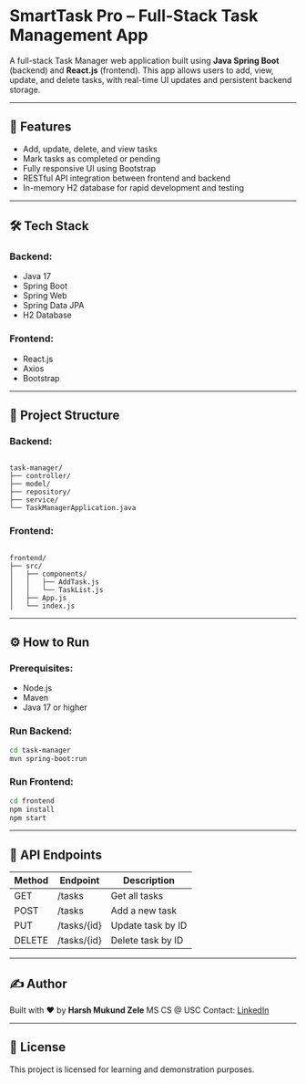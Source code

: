 
# SmartTask Pro – Full-Stack Task Management App

A full-stack Task Manager web application built using **Java Spring Boot** (backend) and **React.js** (frontend). This app allows users to add, view, update, and delete tasks, with real-time UI updates and persistent backend storage.

---

## 🚀 Features

- Add, update, delete, and view tasks  
- Mark tasks as completed or pending  
- Fully responsive UI using Bootstrap  
- RESTful API integration between frontend and backend  
- In-memory H2 database for rapid development and testing  

---

## 🛠️ Tech Stack

### Backend:
- Java 17  
- Spring Boot  
- Spring Web  
- Spring Data JPA  
- H2 Database  

### Frontend:
- React.js  
- Axios  
- Bootstrap  

---

## 📁 Project Structure

### Backend:
```

task-manager/
├── controller/
├── model/
├── repository/
├── service/
└── TaskManagerApplication.java

```

### Frontend:
```

frontend/
├── src/
│   ├── components/
│   │   ├── AddTask.js
│   │   └── TaskList.js
│   ├── App.js
│   └── index.js

````

---

## ⚙️ How to Run

### Prerequisites:
- Node.js  
- Maven  
- Java 17 or higher  

### Run Backend:
```bash
cd task-manager
mvn spring-boot:run
````

### Run Frontend:

```bash
cd frontend
npm install
npm start
```

---

## 📌 API Endpoints

| Method | Endpoint    | Description       |
| ------ | ----------- | ----------------- |
| GET    | /tasks      | Get all tasks     |
| POST   | /tasks      | Add a new task    |
| PUT    | /tasks/{id} | Update task by ID |
| DELETE | /tasks/{id} | Delete task by ID |

---

## ✍️ Author

Built with ❤️ by **Harsh Mukund Zele**
MS CS @ USC
Contact: [LinkedIn](https://linkedin.com/in/...)

---

## 📝 License

This project is licensed for learning and demonstration purposes.

